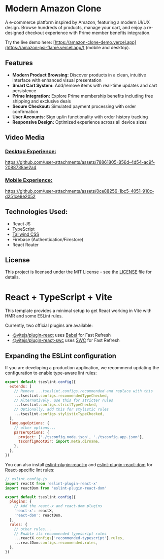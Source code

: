 # Modern Amazon Clone  

A e-commerce platform inspired by Amazon, featuring a modern UI/UX design. Browse hundreds of products, manage your cart, and enjoy a re-designed checkout experience with Prime member benefits integration.

Try the live demo here: [https://amazon-clone-demo.vercel.app](https://amazon-psi-flame.vercel.app/) (mobile and desktop).

## Features

- **Modern Product Browsing:** Discover products in a clean, intuitive interface with enhanced visual presentation
- **Smart Cart System:** Add/remove items with real-time updates and cart persistence
- **Prime Integration:** Explore Prime membership benefits including free shipping and exclusive deals
- **Secure Checkout:** Simulated payment processing with order confirmation
- **User Accounts:** Sign up/in functionality with order history tracking
- **Responsive Design:** Optimized experience across all device sizes

## Video Media

### <ins>Desktop Experience:</ins>
https://github.com/user-attachments/assets/78861805-856d-4d54-ac9f-2088738ae2a4



### <ins>Mobile Experience:</ins>  

https://github.com/user-attachments/assets/0ce88256-1bc5-4051-910c-d251ce9e2052

## Technologies Used:  

- React JS  
- TypeScript  
- [Tailwind CSS](https://tailwindcss.com/)  
- Firebase (Authentication/Firestore)  
- React Router  

## License  

This project is licensed under the MIT License - see the [LICENSE](LICENSE) file for details.


# React + TypeScript + Vite

This template provides a minimal setup to get React working in Vite with HMR and some ESLint rules.

Currently, two official plugins are available:

- [@vitejs/plugin-react](https://github.com/vitejs/vite-plugin-react/blob/main/packages/plugin-react/README.md) uses [Babel](https://babeljs.io/) for Fast Refresh
- [@vitejs/plugin-react-swc](https://github.com/vitejs/vite-plugin-react-swc) uses [SWC](https://swc.rs/) for Fast Refresh

## Expanding the ESLint configuration

If you are developing a production application, we recommend updating the configuration to enable type-aware lint rules:

```js
export default tseslint.config({
  extends: [
    // Remove ...tseslint.configs.recommended and replace with this
    ...tseslint.configs.recommendedTypeChecked,
    // Alternatively, use this for stricter rules
    ...tseslint.configs.strictTypeChecked,
    // Optionally, add this for stylistic rules
    ...tseslint.configs.stylisticTypeChecked,
  ],
  languageOptions: {
    // other options...
    parserOptions: {
      project: ['./tsconfig.node.json', './tsconfig.app.json'],
      tsconfigRootDir: import.meta.dirname,
    },
  },
})
```

You can also install [eslint-plugin-react-x](https://github.com/Rel1cx/eslint-react/tree/main/packages/plugins/eslint-plugin-react-x) and [eslint-plugin-react-dom](https://github.com/Rel1cx/eslint-react/tree/main/packages/plugins/eslint-plugin-react-dom) for React-specific lint rules:

```js
// eslint.config.js
import reactX from 'eslint-plugin-react-x'
import reactDom from 'eslint-plugin-react-dom'

export default tseslint.config({
  plugins: {
    // Add the react-x and react-dom plugins
    'react-x': reactX,
    'react-dom': reactDom,
  },
  rules: {
    // other rules...
    // Enable its recommended typescript rules
    ...reactX.configs['recommended-typescript'].rules,
    ...reactDom.configs.recommended.rules,
  },
})
```
